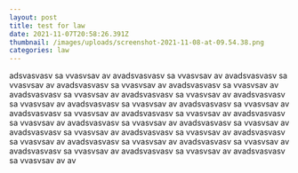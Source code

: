 ```yaml
---
layout: post
title: test for law
date: 2021-11-07T20:58:26.391Z
thumbnail: /images/uploads/screenshot-2021-11-08-at-09.54.38.png
categories: law
---
```

adsvasvasv sa vvasvsav av avadsvasvasv sa vvasvsav av avadsvasvasv sa vvasvsav av avadsvasvasv sa vvasvsav av avadsvasvasv sa vvasvsav av avadsvasvasv sa vvasvsav av avadsvasvasv sa vvasvsav av avadsvasvasv sa vvasvsav av avadsvasvasv sa vvasvsav av avadsvasvasv sa vvasvsav av avadsvasvasv sa vvasvsav av avadsvasvasv sa vvasvsav av avadsvasvasv sa vvasvsav av avadsvasvasv sa vvasvsav av avadsvasvasv sa vvasvsav av avadsvasvasv sa vvasvsav av avadsvasvasv sa vvasvsav av avadsvasvasv sa vvasvsav av avadsvasvasv sa vvasvsav av avadsvasvasv sa vvasvsav av avadsvasvasv sa vvasvsav av avadsvasvasv sa vvasvsav av avadsvasvasv sa vvasvsav av av